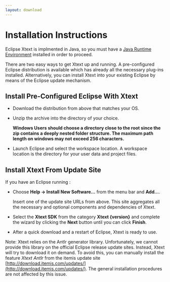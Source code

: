 ```yaml
---
layout: download
---
```


Installation Instructions
=========================

Eclipse Xtext is implmented in Java, so you must have a [Java Runtime Environment](http://www.oracle.com/technetwork/java/index.html) installed in order to proceed.

There are two easy ways to get Xtext up and running. A pre-configured Eclipse distribution is available which has already all the necessary plug-ins installed. Alternatively, you can install Xtext into your existing Eclipse by means of the Eclipse update mechanism.

Install Pre-Configured Eclipse With Xtext
-----------------------------------------

 * Download the distribution from above that matches your OS.
 * Unzip the archive into the directory of your choice.

   **Windows Users should choose a directory close to the root since the zip contains a deeply nested folder structure. The maximum path length on windows may not exceed 256 characters.**
 * Launch Eclipse and select the workspace location. A workspace location is the directory for your user data and project files.

Install Xtext From Update Site
------------------------------

If you have an Eclipse running :

 * Choose **Help -&gt; Install New Software...** from the menu bar and **Add...**. 

   Insert one of the update site URLs from above. This site aggregates all the necessary and optional components and dependencies of Xtext.
 * Select the **Xtext SDK** from the category **Xtext {version}** and complete the wizard by clicking the **Next** button until you can click **Finish**.
 * After a quick download and a restart of Eclipse, Xtext is ready to use.

Note: Xtext relies on the Antlr generator library. Unfortunately, we cannot provide this library on the official Eclipse release update sites. Instead, Xtext will try to download it on demand. To avoid this, you can manually install the feature *Xtext Antlr* from the itemis update site [http://download.itemis.com/updates/](http://download.itemis.com/updates/). The general installation procedures are not affected by this issue.



